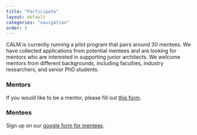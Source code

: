 ```yaml
---
title: "Participate"
layout: default
categories: "navigation"
order: 5
---
```


CALM is currently running a pilot program that pairs around 30 mentees. We have
collected applications from potential mentees and are looking for mentors who
are interested in supporting junior architects. We welcome mentors from
different backgrounds, including faculties, industry researchers, and senior PhD
students.

### Mentors
If you would like to be a mentor, please fill out [this
form](https://forms.gle/hFE1qjvAukd8Jv4x6).

### Mentees
Sign up on our [google form for mentees](https://forms.gle/V5LQQMJJdt3YgeA58).

<!-- We will continue to run a year-long program after this pilot program. We will
start collecting applications for the upcoming year-long program soon. Please
watch out for our announcements at [CASA
Twitter](https://twitter.com/comparchsa) and [CASA
Slack](https://www.sigarch.org/casa/#join). -->
